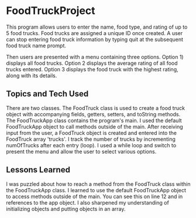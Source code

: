 # FoodTruckProject
This program allows users to enter the name, food type, and rating of up to 5 food trucks. Food trucks are assigned a unique ID once created.
A user can stop entering food truck information by typing quit at the subsequent food truck name prompt.

Then users are presented with a menu containing three options.
Option 1) displays all food trucks. Option 2 displays the average rating of all food trucks entered. Option 3 displays the food truck with the highest rating, along with its details.

## Topics and Tech Used
There are two classes. The FoodTruck class is used to create a food truck object with accompanying fields, getters, setters, and toString methods. The FoodTruckApp class contains the program's main. I used the default FoodTruckApp object to call methods outside of the main. After receiving input from the user, a FoodTruck object is created and entered into the FoodTruck array 'trucks'. I track the number of trucks by incrementing numOfTrucks after each entry (loop). I used a while loop and switch to present the menu and allow the user to select various options.

## Lessons Learned
I was puzzled about how to reach a method from the FoodTruck class within the FoodTruckApp class. I learned to use the default FoodTruckApp object to access methods outside of the main. You can see this on line 12 and in references to the app object. I also sharpened my understanding of initializing objects and putting objects in an array.
